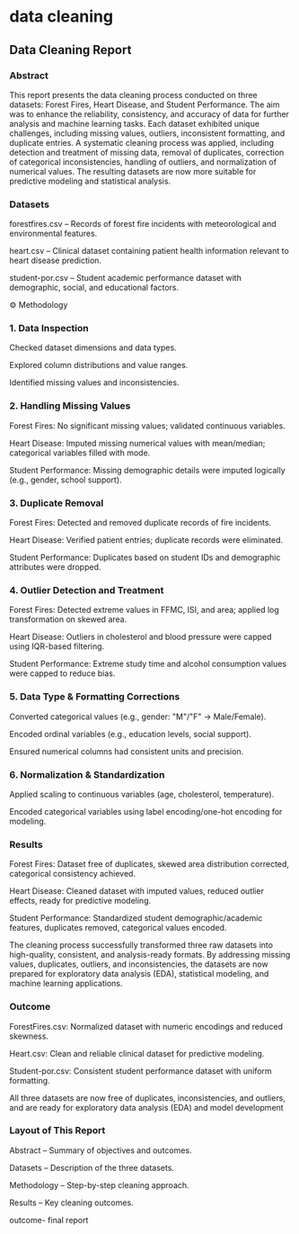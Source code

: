 # data cleaning

## Data Cleaning Report
### Abstract

This report presents the data cleaning process conducted on three datasets: Forest Fires, Heart Disease, and Student Performance. The aim was to enhance the reliability, consistency, and accuracy of data for further analysis and machine learning tasks. Each dataset exhibited unique challenges, including missing values, outliers, inconsistent formatting, and duplicate entries. A systematic cleaning process was applied, including detection and treatment of missing data, removal of duplicates, correction of categorical inconsistencies, handling of outliers, and normalization of numerical values. The resulting datasets are now more suitable for predictive modeling and statistical analysis.

### Datasets

forestfires.csv – Records of forest fire incidents with meteorological and environmental features.

heart.csv – Clinical dataset containing patient health information relevant to heart disease prediction.

student-por.csv – Student academic performance dataset with demographic, social, and educational factors.

⚙️ Methodology
### 1. Data Inspection

Checked dataset dimensions and data types.

Explored column distributions and value ranges.

Identified missing values and inconsistencies.

### 2. Handling Missing Values

Forest Fires: No significant missing values; validated continuous variables.

Heart Disease: Imputed missing numerical values with mean/median; categorical variables filled with mode.

Student Performance: Missing demographic details were imputed logically (e.g., gender, school support).

### 3. Duplicate Removal

Forest Fires: Detected and removed duplicate records of fire incidents.

Heart Disease: Verified patient entries; duplicate records were eliminated.

Student Performance: Duplicates based on student IDs and demographic attributes were dropped.

### 4. Outlier Detection and Treatment

Forest Fires: Detected extreme values in FFMC, ISI, and area; applied log transformation on skewed area.

Heart Disease: Outliers in cholesterol and blood pressure were capped using IQR-based filtering.

Student Performance: Extreme study time and alcohol consumption values were capped to reduce bias.

### 5. Data Type & Formatting Corrections

Converted categorical values (e.g., gender: "M"/"F" → Male/Female).

Encoded ordinal variables (e.g., education levels, social support).

Ensured numerical columns had consistent units and precision.

### 6. Normalization & Standardization

Applied scaling to continuous variables (age, cholesterol, temperature).

Encoded categorical variables using label encoding/one-hot encoding for modeling.

### Results

Forest Fires: Dataset free of duplicates, skewed area distribution corrected, categorical consistency achieved.

Heart Disease: Cleaned dataset with imputed values, reduced outlier effects, ready for predictive modeling.

Student Performance: Standardized student demographic/academic features, duplicates removed, categorical values encoded.


The cleaning process successfully transformed three raw datasets into high-quality, consistent, and analysis-ready formats. By addressing missing values, duplicates, outliers, and inconsistencies, the datasets are now prepared for exploratory data analysis (EDA), statistical modeling, and machine learning applications.

### Outcome

ForestFires.csv: Normalized dataset with numeric encodings and reduced skewness.

Heart.csv: Clean and reliable clinical dataset for predictive modeling.

Student-por.csv: Consistent student performance dataset with uniform formatting.

All three datasets are now free of duplicates, inconsistencies, and outliers, and are ready for exploratory data analysis (EDA) and model development

### Layout of This Report

Abstract – Summary of objectives and outcomes.

Datasets – Description of the three datasets.

Methodology – Step-by-step cleaning approach.

Results – Key cleaning outcomes.

outcome- final report
